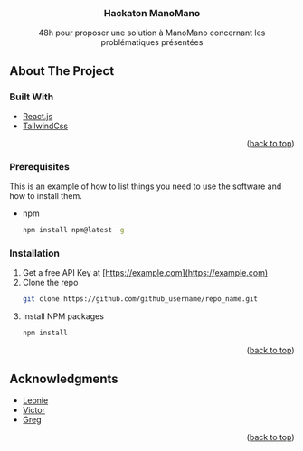 <div id="top"></div>

<!-- PROJECT LOGO -->
<br />
<div align="center">

<h3 align="center">Hackaton ManoMano</h3>

  <p align="center">
    48h pour proposer une solution à ManoMano concernant les problématiques présentées
    <br />
    
   
  </p>
</div>

<!-- ABOUT THE PROJECT -->

## About The Project

### Built With

- [React.js](https://reactjs.org/)
- [TailwindCss](https://tailwindcss.com/)

<p align="right">(<a href="#top">back to top</a>)</p>

### Prerequisites

This is an example of how to list things you need to use the software and how to install them.

- npm
  ```sh
  npm install npm@latest -g
  ```

### Installation

1. Get a free API Key at [https://example.com](https://example.com)
2. Clone the repo
   ```sh
   git clone https://github.com/github_username/repo_name.git
   ```
3. Install NPM packages
   ```sh
   npm install
   ```

<p align="right">(<a href="#top">back to top</a>)</p>

<!-- ACKNOWLEDGMENTS -->

## Acknowledgments

- [Leonie](https://github.com/LeonieNollevalle)
- [Victor](https://github.com/VictorPagnier)
- [Greg](https://github.com/anarkhya)

<p align="right">(<a href="#top">back to top</a>)</p>
